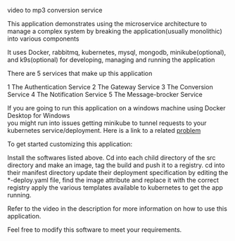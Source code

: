 video to mp3 conversion service

This application demonstrates using the microservice architecture to manage a complex system by breaking the application(usually monolithic) into various components

It uses Docker, rabbitmq, kubernetes, mysql, mongodb, minikube(optional),  
and k9s(optional) for developing, managing and running the application

There are 5 services that make up this application

1 The Authentication Service
2 The Gateway Service
3 The Conversion Service
4 The Notification Service
5 The Message-brocker Service

If you are going to run this application on a windows machine using Docker Desktop for Windows  
you might run into issues getting minikube to tunnel requests to your kubernetes service/deployment. Here is a link to a related [problem](https://github.com/kantancoding/microservices-python/issues/18)  

To get started customizing this application:

Install the softwares listed above.
Cd into each child directory of the src directory and make an image, tag the build and push it to a registry.
cd into their manifest directory
update their deployment specification by editing the *-deploy.yaml file, find the image attribute and replace it with the correct registry
apply the various templates available to kubernetes to get the app running.

Refer to the video in the description for more information on how to use this application.

Feel free to modify this software to meet your requirements.